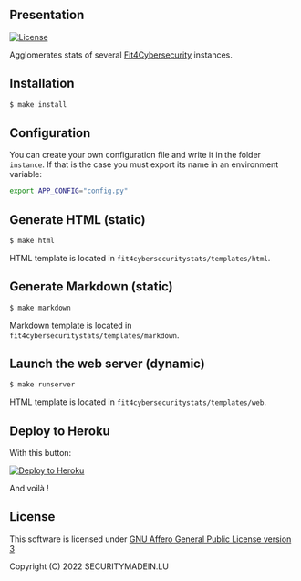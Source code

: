 ## Presentation

[![License](https://img.shields.io/github/license/CASES-LU/Fit4CybersecurityStats.svg?style=flat-square)](https://www.gnu.org/licenses/agpl-3.0.html)

Agglomerates stats of several
[Fit4Cybersecurity](https://github.com/CASES-LU/Fit4Cybersecurity) instances.


## Installation


```bash
$ make install
```

## Configuration

You can create your own configuration file and write it in the folder ```instance```.
If that is the case you must export its name in an environment variable:

```bash
export APP_CONFIG="config.py"
```


## Generate HTML (static)

```bash
$ make html
```

HTML template is located in ```fit4cybersecuritystats/templates/html```.


## Generate Markdown (static)

```bash
$ make markdown
```

Markdown template is located in ```fit4cybersecuritystats/templates/markdown```.


## Launch the web server (dynamic)

```bash
$ make runserver
```

HTML template is located in ```fit4cybersecuritystats/templates/web```.


## Deploy to Heroku

With this button:

[![Deploy to Heroku](https://www.herokucdn.com/deploy/button.png)](https://heroku.com/deploy?template=https://github.com/CASES-LU/Fit4CybersecurityStats)

And voilà !


## License

This software is licensed under
[GNU Affero General Public License version 3](https://www.gnu.org/licenses/agpl-3.0.html)

Copyright (C) 2022 SECURITYMADEIN.LU
